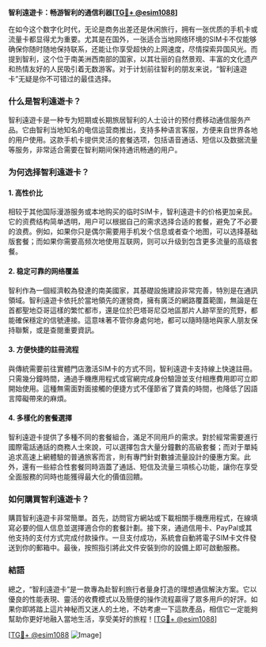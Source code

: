 **智利遠遊卡：畅游智利的通信利器[[TG💪+ @esim1088](https://t.me/s/esim1088)]**

在如今这个数字化时代，无论是商务出差还是休闲旅行，拥有一张优质的手机卡或流量卡都显得尤为重要。尤其是在国外，一张适合当地网络环境的SIM卡不仅能够确保你随时随地保持联系，还能让你享受超快的上网速度，尽情探索异国风光。而提到智利，这个位于南美洲西南部的国家，以其壮丽的自然景观、丰富的文化遗产和热情友好的人民吸引着无数游客。对于计划前往智利的朋友来说，“智利遠遊卡”无疑是你不可错过的最佳选择。

### **什么是智利遠遊卡？**

智利遠遊卡是一种专为短期或长期旅居智利的人士设计的预付费移动通信服务产品。它由智利当地知名的电信运营商推出，支持多种语言客服，方便来自世界各地的用户使用。这款手机卡提供灵活的套餐选项，包括语音通话、短信以及数据流量等服务，非常适合需要在智利期间保持通讯畅通的用户。

### **为何选择智利遠遊卡？**

#### **1. 高性价比**
相较于其他国际漫游服务或本地购买的临时SIM卡，智利遠遊卡的价格更加亲民。它的资费结构简单透明，用户可以根据自己的需求选择合适的套餐，避免了不必要的浪费。例如，如果你只是偶尔需要用手机发个信息或者查个地图，可以选择基础版套餐；而如果你需要高频次地使用互联网，则可以升级到包含更多流量的高级套餐。

#### **2. 稳定可靠的网络覆盖**
智利作為一個經濟較為發達的南美國家，其基礎設施建設非常完善，特別是在通訊領域。智利遠遊卡依托於當地領先的運營商，擁有廣泛的網路覆蓋範圍，無論是在首都聖地亞哥這樣的繁忙都市，還是位於巴塔哥尼亞地區那片人跡罕至的荒野，都能確保穩定的信號連接。這意味著不管你身處何地，都可以隨時隨地與家人朋友保持聯繫，或是查閱重要資訊。

#### **3. 方便快捷的註冊流程**
與傳統需要前往實體門店激活SIM卡的方式不同，智利遠遊卡支持線上快速註冊。只需幾分鐘時間，通過手機應用程式或官網完成身份驗證並支付相應費用即可立即開始使用。這種無需面對面接觸的便捷方式不僅節省了寶貴的時間，也降低了因語言障礙帶來的麻煩。

#### **4. 多樣化的套餐選擇**
智利遠遊卡提供了多種不同的套餐組合，滿足不同用戶的需求。對於經常需要進行國際電話通話的商務人士來說，可以選擇包含大量分鐘數的高級套餐；而对于單純追求高速上網體驗的普通旅客而言，則有專門針對數據流量設計的優惠方案。此外，還有一些綜合性套餐同時涵蓋了通話、短信及流量三項核心功能，讓你在享受全面服務的同時也能獲得最大化的價值回饋。

### **如何購買智利遠遊卡？**

購買智利遠遊卡非常簡單。首先，訪問官方網站或下載相關手機應用程式，在線填寫必要的個人信息並選擇適合你的套餐計劃。接下來，通過信用卡、PayPal或其他支持的支付方式完成付款操作。一旦支付成功，系統會自動將電子SIM卡文件發送到你的郵箱中。最後，按照指引將此文件安裝到你的設備上即可啟動服務。

### **結語**

總之，“智利遠遊卡”是一款專為赴智利旅行者量身打造的理想通信解決方案。它以優良的性能表現、靈活的收費模式以及簡便的操作流程贏得了眾多用戶的好評。如果你即將踏上這片神秘而又迷人的土地，不妨考慮一下這款產品，相信它一定能夠幫助你更好地融入當地生活，享受美好的旅程！[[TG💪+ @esim1088](https://t.me/s/esim1088)]

[[TG💪+ @esim1088](https://t.me/s/esim1088) ![Image](https://i.postimg.cc/4NQfJmqS/Snipaste-2025-05-13-00-14-12.png)]